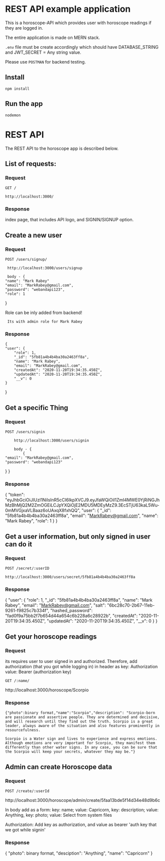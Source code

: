 # REST API example application

This is a horoscope-API which provides user with horoscope readings if they are logged in.

The entire application is made on MERN stack.

`.env` file must be create accordingly which should have DATABASE_STRING and JWT_SECRET = Any string value.

Please use `POSTMAN` for backend testing.

## Install

    npm install

## Run the app

    nodemon

# REST API

The REST API to the horoscope app is described below.

## List of requests:

### Request

`GET /`

    http://localhost:3000/

### Response

index page, that includes API logo, and SIGNIN/SIGNUP option.

## Create a new user

### Request

`POST /users/signup/`

     http://localhost:3000/users/signup

     body - {
    "name": "Mark Rabey"
    "email": "MarkRabey@gmail.com",
    "password": "webandapi123",
    "role": 1

}

Role can be inly added from backend!

     Its with admin role for Mark Rabey

### Response

    {
    "user": {
        "role": 1,
        "_id": "5fb81a4b4b4ba30a2463ff8a",
        "name": "Mark Rabey",
        "email": "MarkRabey@gmail.com",
        "createdAt": "2020-11-20T19:34:35.450Z",
        "updatedAt": "2020-11-20T19:34:35.450Z",
        "__v": 0
    }

}

## Get a specific Thing

### Request

`POST /users/signin`

        http://localhost:3000/users/signin

        body - {
            {
    "email": "MarkRabey@gmail.com",
    "password": "webandapi123"

}
}

### Response

{
"token": "eyJhbGciOiJIUzI1NiIsInR5cCI6IkpXVCJ9.eyJfaWQiOiI1ZmI4MWE0YjRiNGJhMzBhMjQ2M2ZmOGEiLCJpYXQiOjE2MDU5MDEyMzZ9.3EcSTjU63kaL5Wu-0mMVGjxaVLBaaz6oUAxqX8fxhQQ",
"user": {
"\_id": "5fb81a4b4b4ba30a2463ff8a",
"email": "MarkRabey@gmail.com",
"name": "Mark Rabey",
"role": 1
}
}

## Get a user information, but only signed in user can do it

### Request

`POST /secret/:userID`

    http://localhost:3000/users/secret/5fb81a4b4b4ba30a2463ff8a

### Response

{
"user": {
"role": 1,
"\_id": "5fb81a4b4b4ba30a2463ff8a",
"name": "Mark Rabey",
"email": "MarkRabey@gmail.com",
"salt": "6bc28c70-2b67-11eb-9261-f9825c7b334f",
"hashed_password": "fad0f9a75bb2f7b654d44a654c6b228a6c28922b",
"createdAt": "2020-11-20T19:34:35.450Z",
"updatedAt": "2020-11-20T19:34:35.450Z",
"\_\_v": 0
}
}

## Get your horoscope readings

### Request

its requires user to user signed in and authorized. Therefore, add authorization (that you got while logging in) in header as
key: Authorization
value: Bearer (authorization key)

`GET /:name/`

http://localhost:3000/horoscope/Scorpio

### Response

    {"photo":binary format,"name":"Scorpio","description": "Scorpio-born are passionate and assertive people. They are determined and decisive, and will research until they find out the truth. Scorpio is a great leader, always aware of the situation and also features prominently in resourcefulness.

    Scorpio is a Water sign and lives to experience and express emotions. Although emotions are very important for Scorpio, they manifest them differently than other water signs. In any case, you can be sure that the Scorpio will keep your secrets, whatever they may be."}

## Admin can create Horoscope data

### Request

`POST /create/:userId`

http://localhost:3000/horoscope/admin/create/5faa13bde5f14d34e48d9b6c

In body add as a form:
key: name; value: Capricorn,
key: description; value: Anything,
key: photo; value: Select from system files

Authorization: Add key as authorization, and value as bearer 'auth key that we got while signin'

### Response

{
"photo": binary format,
"desciption": "Anything",
"name": "Capricorn"
}


